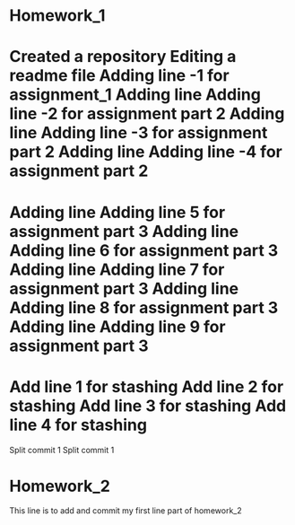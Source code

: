 # Homework_1
Created a repository 
Editing a readme file 
Adding line -1 for assignment_1
Adding line Adding line -2 for assignment part 2
Adding line Adding line -3 for assignment part 2
Adding line Adding line -4 for assignment part 2
====================================
Adding line Adding line 5 for assignment part 3
Adding line Adding line 6 for assignment part 3
Adding line Adding line 7 for assignment part 3
Adding line Adding line 8 for assignment part 3
Adding line Adding line 9 for assignment part 3
===============================================
Add line 1 for stashing 
Add line 2 for stashing 
Add line 3 for stashing 
Add line 4 for stashing 
=======================================
Split commit 1
Split commit 1

# Homework_2
This line is to add and commit my first line part of homework_2